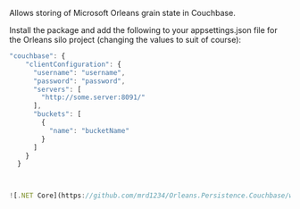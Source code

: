 Allows storing of Microsoft Orleans grain state in Couchbase.

Install the package and add the following to your appsettings.json file for the Orleans silo project (changing the values to suit of course):

```javascript
"couchbase": {
    "clientConfiguration": {
      "username": "username",
      "password": "password",
      "servers": [
        "http://some.server:8091/"
      ],
      "buckets": [
        {
          "name": "bucketName"
        }
      ]
    }
  }



![.NET Core](https://github.com/mrd1234/Orleans.Persistence.Couchbase/workflows/.NET%20Core/badge.svg?branch=master)
